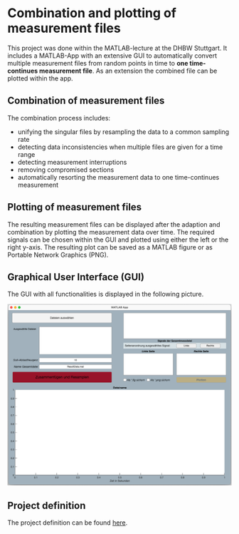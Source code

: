 <!--Copyright Andrik Seeger 2022-->

# Combination and plotting of measurement files
This project was done within the MATLAB-lecture at the DHBW Stuttgart. It includes a MATLAB-App with an extensive GUI to automatically convert multiple measurement files from random points in time to **one time-continues measurement file**. As an extension the combined file can be plotted within the app. 

## Combination of measurement files
The combination process includes:
* unifying the singular files by resampling the data to a common sampling rate
* detecting data inconsistencies when multiple files are given for a time range
* detecting measurement interruptions
* removing compromised sections 
* automatically resorting the measurement data to one time-continues measurement

## Plotting of measurement files
The resulting measurement files can be displayed after the adaption and combination by plotting the measurement data over time. The required signals can be chosen within the GUI and plotted using either the left or the right y-axis. The resulting plot can be saved as a MATLAB figure or as Portable Network Graphics (PNG).

## Graphical User Interface (GUI)
The GUI with all functionalities is displayed in the following picture.
<p align="center">
<img src="https://github.com/AndrikSeeger/MATLAB_Measurement_File_Combination/blob/main/Ressources/GUI_Layout.png"/>
</p>

## Project definition
The project definition can be found <a href="https://github.com/AndrikSeeger/MATLAB_Measurement_File_Combination/blob/main/Ressources/Praxisprojekt_Appdesigner.pdf" target="_blank">here</a>.
